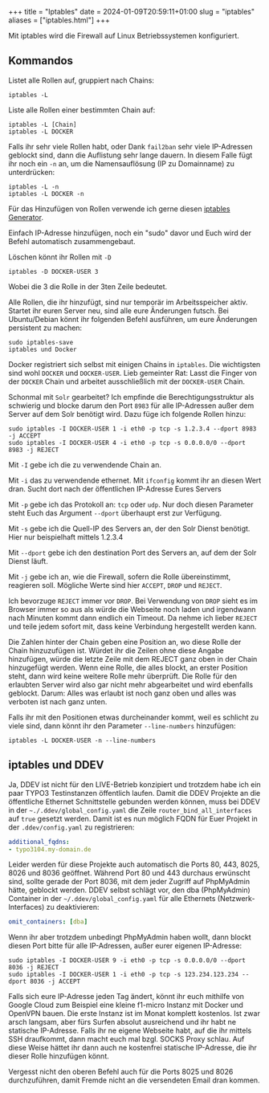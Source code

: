 +++
title = "Iptables"
date = 2024-01-09T20:59:11+01:00
slug = "iptables"
aliases = ["iptables.html"]
+++

Mit iptables wird die Firewall auf Linux Betriebssystemen konfiguriert.

## Kommandos

Listet alle Rollen auf, gruppiert nach Chains:

```shell
iptables -L
```

Liste alle Rollen einer bestimmten Chain auf:

```shell
iptables -L [Chain]
iptables -L DOCKER
```

Falls ihr sehr viele Rollen habt, oder Dank `fail2ban` sehr viele IP-Adressen geblockt sind, dann die Auflistung sehr lange dauern. In diesem Falle fügt ihr noch ein `-n` an, um die Namensauflösung (IP zu Domainname) zu unterdrücken:

```shell
iptables -L -n
iptables -L DOCKER -n
```

Für das Hinzufügen von Rollen verwende ich gerne diesen [iptables Generator](https://www.perturb.org/content/iptables-rules.html).

Einfach IP-Adresse hinzufügen, noch ein "sudo" davor und Euch wird der Befehl automatisch zusammengebaut.

Löschen könnt ihr Rollen mit `-D`

```shell
iptables -D DOCKER-USER 3
```

Wobei die 3 die Rolle in der 3ten Zeile bedeutet.

Alle Rollen, die ihr hinzufügt, sind nur temporär im Arbeitsspeicher aktiv. Startet ihr euren Server neu, sind alle eure Änderungen futsch. Bei Ubuntu/Debian könnt ihr folgenden Befehl ausführen, um eure Änderungen persistent zu machen:

```shell
sudo iptables-save
iptables und Docker
```

Docker registriert sich selbst mit einigen Chains in `iptables`. Die wichtigsten sind wohl `DOCKER` und `DOCKER-USER`. Lieb gemeinter Rat: Lasst die Finger von der `DOCKER` Chain und arbeitet ausschließlich mit der `DOCKER-USER` Chain.

Schonmal mit `Solr` gearbeitet? Ich empfinde die Berechtigungsstruktur als schwierig und blocke darum den Port `8983` für alle IP-Adressen außer dem Server auf dem Solr benötigt wird. Dazu füge ich folgende Rollen hinzu:

```shell
sudo iptables -I DOCKER-USER 1 -i eth0 -p tcp -s 1.2.3.4 --dport 8983 -j ACCEPT
sudo iptables -I DOCKER-USER 4 -i eth0 -p tcp -s 0.0.0.0/0 --dport 8983 -j REJECT
```

Mit `-I` gebe ich die zu verwendende Chain an.

Mit `-i` das zu verwendende ethernet. Mit `ifconfig` kommt ihr an diesen Wert dran. Sucht dort nach der öffentlichen IP-Adresse Eures Servers

Mit `-p` gebe ich das Protokoll an: `tcp` oder `udp`. Nur doch diesen Parameter steht Euch das Argument `--dport` überhaupt erst zur Verfügung.

Mit `-s` gebe ich die Quell-IP des Servers an, der den Solr Dienst benötigt. Hier nur beispielhaft mittels 1.2.3.4

Mit `--dport` gebe ich den destination Port des Servers an, auf dem der Solr Dienst läuft.

Mit `-j` gebe ich an, wie die Firewall, sofern die Rolle übereinstimmt, reagieren soll. Mögliche Werte sind hier `ACCEPT`, `DROP` und `REJECT`.

Ich bevorzuge `REJECT` immer vor `DROP`. Bei Verwendung von `DROP` sieht es im Browser immer so aus als würde die Webseite noch laden und irgendwann nach Minuten kommt dann endlich ein Timeout. Da nehme ich lieber `REJECT` und teile jedem sofort mit, dass keine Verbindung hergestellt werden kann.

Die Zahlen hinter der Chain geben eine Position an, wo diese Rolle der Chain hinzuzufügen ist. Würdet ihr die Zeilen ohne diese Angabe hinzufügen, würde die letzte Zeile mit dem REJECT ganz oben in der Chain hinzugefügt werden. Wenn eine Rolle, die alles blockt, an erster Position steht, dann wird keine weitere Rolle mehr überprüft. Die Rolle für den erlaubten Server wird also gar nicht mehr abgearbeitet und wird ebenfalls geblockt. Darum: Alles was erlaubt ist noch ganz oben und alles was verboten ist nach ganz unten.

Falls ihr mit den Positionen etwas durcheinander kommt, weil es schlicht zu viele sind, dann könnt ihr den Parameter `--line-numbers` hinzufügen:

```shell
iptables -L DOCKER-USER -n --line-numbers
```

## iptables und DDEV

Ja, DDEV ist nicht für den LIVE-Betrieb konzipiert und trotzdem habe ich ein paar TYPO3 Testinstanzen öffentlich laufen. Damit die DDEV Projekte an die öffentliche Ethernet Schnittstelle gebunden werden können, muss bei DDEV in der `~./.ddev/global_config.yaml` die Zeile `router_bind_all_interfaces` auf `true` gesetzt werden. Damit ist es nun möglich FQDN für Euer Projekt in der `.ddev/config.yaml` zu registrieren:

```yaml
additional_fqdns:
- typo3104.my-domain.de
```
Leider werden für diese Projekte auch automatisch die Ports 80, 443, 8025, 8026 und 8036 geöffnet. Während Port 80 und 443 durchaus erwünscht sind, sollte gerade der Port 8036, mit dem jeder Zugriff auf PhpMyAdmin hätte, geblockt werden. DDEV selbst schlägt vor, den dba (PhpMyAdmin) Container in der `~/.ddev/global_config.yaml` für alle Ethernets (Netzwerk-Interfaces) zu deaktivieren:

```yaml
omit_containers: [dba]
```

Wenn ihr aber trotzdem unbedingt PhpMyAdmin haben wollt, dann blockt diesen Port bitte für alle IP-Adressen, außer eurer eigenen IP-Adresse:

```shell
sudo iptables -I DOCKER-USER 9 -i eth0 -p tcp -s 0.0.0.0/0 --dport 8036 -j REJECT
sudo iptables -I DOCKER-USER 1 -i eth0 -p tcp -s 123.234.123.234 --dport 8036 -j ACCEPT
```

Falls sich eure IP-Adresse jeden Tag ändert, könnt ihr euch mithilfe von Google Cloud zum Beispiel eine kleine f1-micro Instanz mit Docker und OpenVPN bauen. Die erste Instanz ist im Monat komplett kostenlos. Ist zwar arsch langsam, aber fürs Surfen absolut ausreichend und ihr habt ne statische IP-Adresse. Falls ihr ne eigene Webseite habt, auf die ihr mittels SSH draufkommt, dann macht euch mal bzgl. SOCKS Proxy schlau. Auf diese Weise hättet ihr dann auch ne kostenfrei statische IP-Adresse, die ihr dieser Rolle hinzufügen könnt.

Vergesst nicht den oberen Befehl auch für die Ports 8025 und 8026 durchzuführen, damit Fremde nicht an die versendeten Email dran kommen.
